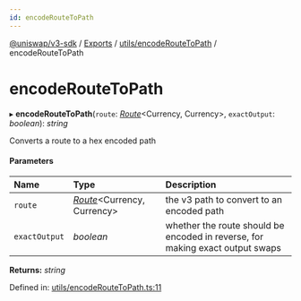 ```yaml
---
id: encodeRouteToPath
---
```

[@uniswap/v3-sdk](../README.md) / [Exports](../modules.md) / [utils/encodeRouteToPath](../modules/utils_encoderoutetopath.md) / encodeRouteToPath

# encodeRouteToPath

▸ **encodeRouteToPath**(`route`: [*Route*](../classes/entities_route.route.md)<Currency, Currency\>, `exactOutput`: *boolean*): *string*

Converts a route to a hex encoded path

#### Parameters

| Name | Type | Description |
| :------ | :------ | :------ |
| `route` | [*Route*](../classes/entities_route.route.md)<Currency, Currency\> | the v3 path to convert to an encoded path |
| `exactOutput` | *boolean* | whether the route should be encoded in reverse, for making exact output swaps |

**Returns:** *string*

Defined in: [utils/encodeRouteToPath.ts:11](https://github.com/Uniswap/uniswap-v3-sdk/blob/aeb1b09/src/utils/encodeRouteToPath.ts#L11)
